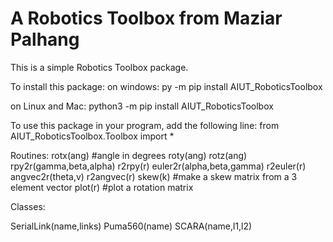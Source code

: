 # A Robotics Toolbox from Maziar Palhang

This is a simple Robotics Toolbox package.

To install this package:
on windows:
py -m pip install AIUT_RoboticsToolbox

on Linux and Mac:
python3 -m pip install AIUT_RoboticsToolbox

To use this package in your program, add the following line:
from AIUT_RoboticsToolbox.Toolbox import *

Routines:
rotx(ang) #angle in degrees
roty(ang)
rotz(ang)
rpy2r(gamma,beta,alpha)
r2rpy(r)
euler2r(alpha,beta,gamma)
r2euler(r)
angvec2r(theta,v)
r2angvec(r)
skew(k)  #make a skew matrix from a 3 element vector
plot(r)  #plot a rotation matrix

Classes:

SerialLink(name,links)
Puma560(name)
SCARA(name,l1,l2)
